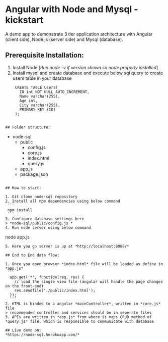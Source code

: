 # Angular with Node and Mysql - kickstart
  A demo app to demonstrate 3 tier application architecture with Angular (client side), Node.js (server side) and Mysql (database).
  
## Prerequisite Installation:

1. Install Node [*Run node -v if version shown so node properly installed*]
2. Install mysql and create database and execute below sql query to create users table in your database
   ```
    CREATE TABLE Users(
      ID int NOT NULL AUTO_INCREMENT,
      Name varchar(255),
      Age int,
      City varchar(255),
      PRIMARY KEY (ID)
    );
  ```

## Folder structure:

  ```
   - node-sql 
     - public
       - config.js
       - core.js
       - index.html
       - query.js
     - app.js
     - package.json
   ```

## How to start:

1. Git clone node-sql repository
2. Install all npm dependencies using below command
    ```
    npm install
    ```
3. Configure database settings here
   > *node-sql/public/config.js *
4. Run node server using below command
   ```
   node app.js
   ```
5. Here you go server is up at *http://localhost:8080/*

## End to End data flow:

1. Once you open browser *index.html* file will be loaded as define in *app.js*
    ```
     app.get('*', function(req, res) {
       // load the single view file (angular will handle the page changes on the front-end)
       res.sendfile('./public/index.html'); 
     });
     ```
2. HTML is binded to a angular *mainController*, written in *core.js* file
   > recommended controller and services should be in seperate files
3. APIs are written in *app.js* from where it maps CRUD method of *query.js* file, which is responsible to communicate with database

## Live demo on:
*https://node-sql.herokuapp.com/*

